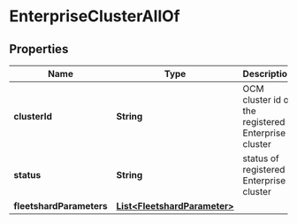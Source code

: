 

# EnterpriseClusterAllOf


## Properties

Name | Type | Description | Notes
------------ | ------------- | ------------- | -------------
**clusterId** | **String** | OCM cluster id of the registered Enterprise cluster |  [optional]
**status** | **String** | status of registered Enterprise cluster |  [optional]
**fleetshardParameters** | [**List&lt;FleetshardParameter&gt;**](FleetshardParameter.md) |  |  [optional]



